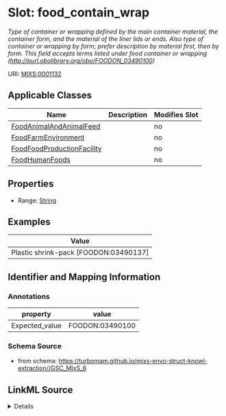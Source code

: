 # Slot: food_contain_wrap


_Type of container or wrapping defined by the main container material, the container form, and the material of the liner lids or ends. Also type of container or wrapping by form; prefer description by material first, then by form. This field accepts terms listed under food container or wrapping (http://purl.obolibrary.org/obo/FOODON_03490100)_



URI: [MIXS:0001132](https://w3id.org/mixs/0001132)



<!-- no inheritance hierarchy -->




## Applicable Classes

| Name | Description | Modifies Slot |
| --- | --- | --- |
[FoodAnimalAndAnimalFeed](FoodAnimalAndAnimalFeed.md) |  |  no  |
[FoodFarmEnvironment](FoodFarmEnvironment.md) |  |  no  |
[FoodFoodProductionFacility](FoodFoodProductionFacility.md) |  |  no  |
[FoodHumanFoods](FoodHumanFoods.md) |  |  no  |







## Properties

* Range: [String](String.md)






## Examples

| Value |
| --- |
| Plastic shrink-pack [FOODON:03490137] |

## Identifier and Mapping Information





### Annotations

| property | value |
| --- | --- |
| Expected_value | FOODON:03490100 |



### Schema Source


* from schema: https://turbomam.github.io/mixs-envo-struct-knowl-extraction//GSC_MIxS_6




## LinkML Source

<details>
```yaml
name: food_contain_wrap
annotations:
  Expected_value:
    tag: Expected_value
    value: FOODON:03490100
description: Type of container or wrapping defined by the main container material,
  the container form, and the material of the liner lids or ends. Also type of container
  or wrapping by form; prefer description by material first, then by form. This field
  accepts terms listed under food container or wrapping (http://purl.obolibrary.org/obo/FOODON_03490100)
title: food container or wrapping
notes:
- food
examples:
- value: Plastic shrink-pack [FOODON:03490137]
from_schema: https://turbomam.github.io/mixs-envo-struct-knowl-extraction//GSC_MIxS_6
rank: 1000
string_serialization: '{text}|{termLabel} [{termID}]'
slot_uri: MIXS:0001132
multivalued: false
alias: food_contain_wrap
domain_of:
- FoodAnimalAndAnimalFeed
- FoodFarmEnvironment
- FoodFoodProductionFacility
- FoodHumanFoods
range: string
required: false
recommended: false

```
</details>